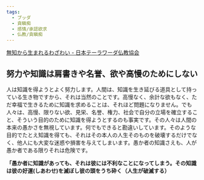 ```yaml
---
tags:
  - ブッダ
  - 貪瞋痴
  - 感情/承認欲求
  - 仏教/貪瞋痴
---
```

[無知から生まれるわざわい - 日本テーラワーダ仏教協会](https://j-theravada.com/dhamma/kantouhouwa/kantou024/)

## 努力や知識は肩書きや名誉、欲や高慢のためにしない
人は知識を得ようとよく努力します。人間は、知識を生き延びる道具として持っている生き物ですから、それは当然のことです。高慢なく、余計な欲もなく、ただ幸福で生きるために知識を求めることは、それほど問題になりません。でも人々は、高慢、限りない欲、見栄、名誉、権力、社会で自分の立場を確立すること、そういう目的のために知識を得ようとするのも事実です。その人々は人間の本来の愚かさを無視しています。何でもできると勘違いしています。そのような目的でたとえ知識を得ても、それはその本人の人生そのものを破壊するだけでなく、他人にも大変な迷惑や損害を与えてしまいます。愚か者の知識さえも、人が愚か者である限りそれは危険です。

**「愚か者に知識があっても、それは彼には不利なことになってしまう。その知識は彼の好運(しあわせ)を滅ぼし彼の頭をうち砕く（人生が破滅する）**

